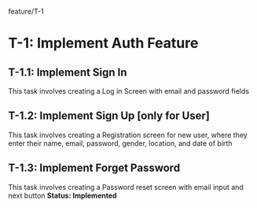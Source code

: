  feature/T-1
# T-1: Implement Auth Feature
## T-1.1: Implement Sign In
This task involves creating a Log in Screen with email and password fields
## T-1.2: Implement Sign Up [only for User]
This task involves creating a Registration screen for new user, where they enter their name, email, password, gender, location, and date of birth 
## T-1.3: Implement Forget Password
This task involves creating a Password reset screen with email input and next button
**Status: Implemented** 

